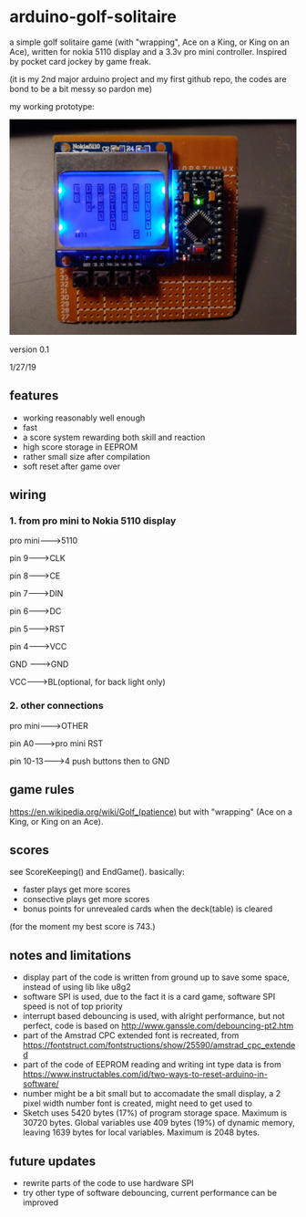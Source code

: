 # arduino-golf-solitaire
a simple golf solitaire game (with "wrapping", Ace on a King, or King on an Ace), written for nokia 5110 display and a 3.3v pro mini controller. Inspired by pocket card jockey by game freak.

(it is my 2nd major arduino project and my first github repo, the codes are bond to be a bit messy so pardon me)

my working prototype:

![the prototype](https://github.com/echodoomyou/arduino-golf-solitaire/blob/master/prototype/prototype.jpg)

version 0.1 

1/27/19

## features
* working reasonably well enough
* fast
* a score system rewarding both skill and reaction
* high score storage in EEPROM
* rather small size after compilation
* soft reset after game over

## wiring

### 1. from pro mini to Nokia 5110 display

pro mini--->5110

pin 9--->CLK

pin 8--->CE

pin 7--->DIN

pin 6--->DC

pin 5--->RST

pin 4--->VCC

GND --->GND

VCC--->BL(optional, for back light only)

### 2. other connections

pro mini--->OTHER

pin A0--->pro mini RST

pin 10-13--->4 push buttons then to GND

## game rules

https://en.wikipedia.org/wiki/Golf_(patience) but with "wrapping" (Ace on a King, or King on an Ace).

## scores

see ScoreKeeping() and EndGame(). basically:

* faster plays get more scores
* consective plays get more scores
* bonus points for unrevealed cards when the deck(table) is cleared

(for the moment my best score is 743.)


## notes and limitations

* display part of the code is written from ground up to save some space, instead of using lib like u8g2
* software SPI is used, due to the fact it is a card game, software SPI speed is not of top priority
* interrupt based debouncing is used, with alright performance, but not perfect, code is based on http://www.ganssle.com/debouncing-pt2.htm
* part of the Amstrad CPC extended font is recreated, from https://fontstruct.com/fontstructions/show/25590/amstrad_cpc_extended
* part of the code of EEPROM reading and writing int type data is from https://www.instructables.com/id/two-ways-to-reset-arduino-in-software/
* number might be a bit small but to accomadate the small display, a 2 pixel width number font is created, might need to get used to
* Sketch uses 5420 bytes (17%) of program storage space. Maximum is 30720 bytes. Global variables use 409 bytes (19%) of dynamic memory, leaving 1639 bytes for local variables. Maximum is 2048 bytes.

## future updates
* rewrite parts of the code to use hardware SPI
* try other type of software debouncing, current performance can be improved
